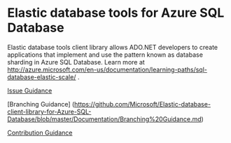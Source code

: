 # Elastic database tools for Azure SQL Database
Elastic database tools client library allows ADO.NET developers to create applications that implement and use the pattern known as database sharding in Azure SQL Database. Learn more at http://azure.microsoft.com/en-us/documentation/learning-paths/sql-database-elastic-scale/ .

[Issue Guidance](https://github.com/Microsoft/Elastic-database-client-library-for-Azure-SQL-Database/blob/master/Documentation/Issue%20Guidance.md)


[Branching Guidance] (https://github.com/Microsoft/Elastic-database-client-library-for-Azure-SQL-Database/blob/master/Documentation/Branching%20Guidance.md)

[Contribution Guidance](https://github.com/Microsoft/Elastic-database-client-library-for-Azure-SQL-Database/blob/master/Documentation/Contribution%20Guidance.md)
